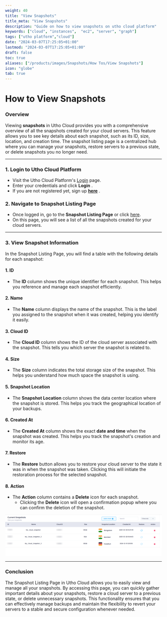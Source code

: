 ```yaml
---
weight: 40
title: "View Snapshots"
title_meta: "View Snapshots"
description: "Guide on how to view snapshots on utho cloud platform"
keywords: ["cloud", "instances",  "ec2", "server", "graph"]
tags: ["utho platform","cloud"]
date: "2024-03-07T17:25:05+01:00"
lastmod: "2024-03-07T17:25:05+01:00"
draft: false
toc: true
aliases: ["/products/images/Snapshots/How Tos/View Snapshots"]
icon: "globe"
tab: true
---
```



# **How to View Snapshots**

### **Overview**

Viewing **snapshots** in Utho Cloud provides you with a comprehensive overview of all the snapshots created for your cloud servers. This feature allows you to see key details about each snapshot, such as its ID, size, location, and creation time. The snapshot listing page is a centralized hub where you can manage your snapshots, restore servers to a previous state, or delete snapshots you no longer need.

---

### **1. Login to Utho Cloud Platform**

* Visit the Utho Cloud Platform's [Login](https://console.utho.com/login "Login") page.
* Enter your credentials and click  **Login** .
* If you are not registered yet, sign up  **[here](https://console.utho.com/signup "Signup")** .

### **2. Navigate to Snapshot Listing Page**

* Once logged in, go to the **Snapshot Listing Page** or click [here](https://console.utho.com/snapshots "Snapshot Listing Page").
* On this page, you will see a list of all the snapshots created for your cloud servers.

---

### **3. View Snapshot Information**

In the Snapshot Listing Page, you will find a table with the following details for each snapshot:

#### 1. **ID**

* The **ID** column shows the unique identifier for each snapshot. This helps you reference and manage each snapshot efficiently.

#### 2. **Name**

* The **Name** column displays the name of the snapshot. This is the label you assigned to the snapshot when it was created, helping you identify it easily.

#### 3. **Cloud ID**

* The **Cloud ID** column shows the ID of the cloud server associated with the snapshot. This tells you which server the snapshot is related to.

#### 4. **Size**

* The **Size** column indicates the total storage size of the snapshot. This helps you understand how much space the snapshot is using.

#### 5. **Snapshot Location**

* The **Snapshot Location** column shows the data center location where the snapshot is stored. This helps you track the geographical location of your backups.

#### 6. **Created At**

* The **Created At** column shows the exact **date and time** when the snapshot was created. This helps you track the snapshot's creation and monitor its age.

#### 7. **Restore**

* The **Restore** button allows you to restore your cloud server to the state it was in when the snapshot was taken. Clicking this will initiate the restoration process for the selected snapshot.

#### 8. **Action**

* The **Action** column contains a **Delete** icon for each snapshot.
  * Clicking the **Delete** icon will open a confirmation popup where you can confirm the deletion of the snapshot.

![1744091519249](image/index/1744091519249.png)

---

### **Conclusion**

The Snapshot Listing Page in Utho Cloud allows you to easily view and manage all your snapshots. By accessing this page, you can quickly gather important details about your snapshots, restore a cloud server to a previous state, or delete unnecessary snapshots. This functionality ensures that you can effectively manage backups and maintain the flexibility to revert your servers to a stable and secure configuration whenever needed.
